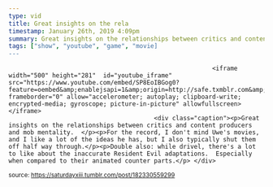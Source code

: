 ```yaml
---
type: vid
title: Great insights on the rela
timestamp: January 26th, 2019 4:09pm
summary: Great insights on the relationships between critics and content producers and mob mentality.  </p><p>For the record, I don't mind Uwe's movies, and I
tags: ["show", "youtube", "game", "movie]
---
```


                
                
                
                
                
                
                
                
                                                            <iframe width="500" height="281"  id="youtube_iframe" src="https://www.youtube.com/embed/SP8EoIBGog0?feature=oembed&amp;enablejsapi=1&amp;origin=http://safe.txmblr.com&amp;wmode=opaque" frameborder="0" allow="accelerometer; autoplay; clipboard-write; encrypted-media; gyroscope; picture-in-picture" allowfullscreen></iframe>                    
                                            <div class="caption"><p>Great insights on the relationships between critics and content producers and mob mentality.  </p><p>For the record, I don't mind Uwe's movies, and I like a lot of the ideas he has, but I also typically shut them off half way through.</p><p>Double also: while drivel, there's a lot to like about the inaccurate Resident Evil adaptations.  Especially when compared to their animated counter parts.</p> </div>
                                                    
<small>source: https://saturdayxiii.tumblr.com/post/182330559299</small>